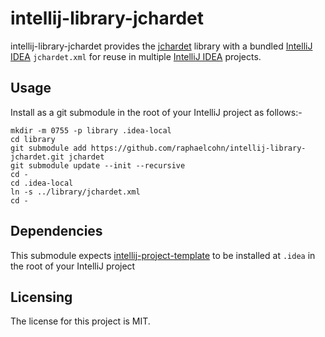# intellij-library-jchardet

intellij-library-jchardet provides the [jchardet] library with a bundled [IntelliJ IDEA] `jchardet.xml` for reuse in multiple [IntelliJ IDEA] projects.


## Usage

Install as a git submodule in the root of your IntelliJ project as follows:-

	mkdir -m 0755 -p library .idea-local
	cd library
	git submodule add https://github.com/raphaelcohn/intellij-library-jchardet.git jchardet
	git submodule update --init --recursive
	cd -
	cd .idea-local
	ln -s ../library/jchardet.xml
	cd -


## Dependencies

This submodule expects [intellij-project-template] to be installed at `.idea` in the root of your IntelliJ project


## Licensing

The license for this project is MIT.


[IntelliJ IDEA]: https://www.jetbrains.com/idea/ "IntelliJ IDEA home page"
[intellij-project-template]: https://github.com/raphaelcohn/intellij-project-template.git: "intellij-project-template home page"
[jchardet]: http://jchardet.sourceforge.net/ "jchardet home page"
